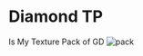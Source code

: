 # Diamond TP
Is My Texture Pack of GD
![pack](https://github.com/user-attachments/assets/e669699c-bcdb-402d-a94e-2b6b83713734)

